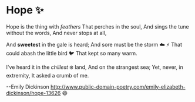 # Hope :sparkles:

Hope is the thing with *feathers*
That perches in the soul,
And sings the tune without the words,
And never stops at all,

And **sweetest** in the gale is heard;
And sore must be the storm :cloud: :zap:
That could abash the little bird :bird:
That kept so many warm.

I've heard it in the _chillest_ :snowflake: land,
And on the strangest sea;
Yet, never, in extremity,
It asked a crumb of me.

--Emily Dickinson
  http://www.public-domain-poetry.com/emily-elizabeth-dickinson/hope-13626
:smile:
